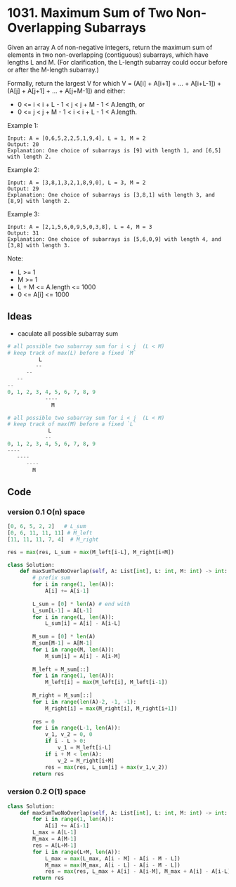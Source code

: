 # 1031. Maximum Sum of Two Non-Overlapping Subarrays


Given an array A of non-negative integers, return the maximum sum of elements in two non-overlapping (contiguous) subarrays, which have lengths L and M.  (For clarification, the L-length subarray could occur before or after the M-length subarray.)

Formally, return the largest V for which V = (A[i] + A[i+1] + ... + A[i+L-1]) + (A[j] + A[j+1] + ... + A[j+M-1]) and either:

* 0 <= i < i + L - 1 < j < j + M - 1 < A.length, or
* 0 <= j < j + M - 1 < i < i + L - 1 < A.length.
 

Example 1:

```
Input: A = [0,6,5,2,2,5,1,9,4], L = 1, M = 2
Output: 20
Explanation: One choice of subarrays is [9] with length 1, and [6,5] with length 2.
```

Example 2:

```
Input: A = [3,8,1,3,2,1,8,9,0], L = 3, M = 2
Output: 29
Explanation: One choice of subarrays is [3,8,1] with length 3, and [8,9] with length 2.
```

Example 3:

```
Input: A = [2,1,5,6,0,9,5,0,3,8], L = 4, M = 3
Output: 31
Explanation: One choice of subarrays is [5,6,0,9] with length 4, and [3,8] with length 3.
```
 

Note:

* L >= 1
* M >= 1
* L + M <= A.length <= 1000
* 0 <= A[i] <= 1000

## Ideas 

- caculate all possible subarray sum 

```  python
# all possible two subarray sum for i < j  (L < M)
# keep track of max(L) before a fixed `M`
          L
         --
      -- 
   --
--
0, 1, 2, 3, 4, 5, 6, 7, 8, 9
		    ----
			  M
```
 
``` python
# all possible two subarray sum for i < j  (L < M)
# keep track of max(M) before a fixed `L`
             L
            --
0, 1, 2, 3, 4, 5, 6, 7, 8, 9
----
   ----
      ----
        M
```

## Code 

### version 0.1 O(n) space 

```  python
[0, 6, 5, 2, 2]   # L_sum
[0, 6, 11, 11, 11] # M_left  
[11, 11, 11, 7, 4]  # M_right 

res = max(res, L_sum + max(M_left[i-L], M_right[i+M])
```




``` python
class Solution:
    def maxSumTwoNoOverlap(self, A: List[int], L: int, M: int) -> int:
        # prefix sum
        for i in range(1, len(A)):
            A[i] += A[i-1]
        
        L_sum = [0] * len(A) # end with 
        L_sum[L-1] = A[L-1]
        for i in range(L, len(A)):
            L_sum[i] = A[i] - A[i-L] 
            
        M_sum = [0] * len(A)
        M_sum[M-1] = A[M-1]
        for i in range(M, len(A)):
            M_sum[i] = A[i] - A[i-M] 
        
        M_left = M_sum[::]
        for i in range(1, len(A)):
            M_left[i] = max(M_left[i], M_left[i-1])
        
        M_right = M_sum[::]
        for i in range(len(A)-2, -1, -1):
            M_right[i] = max(M_right[i], M_right[i+1])
            
        res = 0
        for i in range(L-1, len(A)):
            v_1, v_2 = 0, 0
            if i - L > 0: 
                v_1 = M_left[i-L]
            if i + M < len(A): 
                v_2 = M_right[i+M]
            res = max(res, L_sum[i] + max(v_1,v_2)) 
        return res 
```

### version 0.2  O(1) space

``` python
class Solution:
    def maxSumTwoNoOverlap(self, A: List[int], L: int, M: int) -> int:
        for i in range(1, len(A)):
            A[i] += A[i-1]
        L_max = A[L-1]
        M_max = A[M-1]
        res = A[L+M-1]
        for i in range(L+M, len(A)):
            L_max = max(L_max, A[i - M] - A[i - M - L])
            M_max = max(M_max, A[i - L] - A[i - M - L])
            res = max(res, L_max + A[i] - A[i-M], M_max + A[i] - A[i-L])
        return res 
```